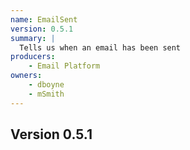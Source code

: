 ```yaml
---
name: EmailSent
version: 0.5.1
summary: |
  Tells us when an email has been sent
producers:
    - Email Platform
owners:
    - dboyne
    - mSmith
---
```


## Version 0.5.1

<Schema />